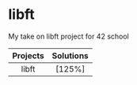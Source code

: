 # libft
My take on libft project for 42 school

| Projects      | Solutions  |
| :--------------:| :----------:|
| libft | [125%]|
